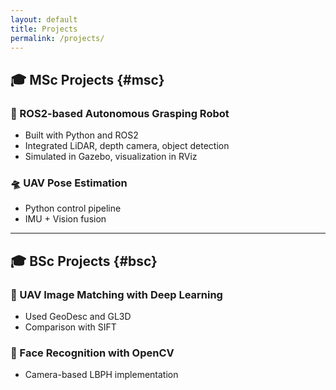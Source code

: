 ```yaml
---
layout: default
title: Projects
permalink: /projects/
---
```


## 🎓 MSc Projects {#msc}

### 🤖 ROS2-based Autonomous Grasping Robot
- Built with Python and ROS2
- Integrated LiDAR, depth camera, object detection
- Simulated in Gazebo, visualization in RViz

### 🛸 UAV Pose Estimation
- Python control pipeline
- IMU + Vision fusion

---

## 🎓 BSc Projects {#bsc}

### 🧬 UAV Image Matching with Deep Learning
- Used GeoDesc and GL3D
- Comparison with SIFT

### 🧠 Face Recognition with OpenCV
- Camera-based LBPH implementation
